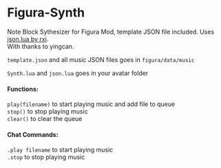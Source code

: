 # Figura-Synth
Note Block Sythesizer for Figura Mod, template JSON file included. Uses [json.lua by rxi](https://github.com/rxi/json.lua).  
With thanks to yingcan.

```template.json``` and all music JSON files goes in ```figura/data/music```

```Synth.lua``` and ```json.lua``` goes in your avatar folder

#### Functions:  
```play(filename)``` to start playing music and add file to queue  
```stop()``` to stop playing music  
```clear()``` to clear the queue  

#### Chat Commands:
```.play filename``` to start playing music  
```.stop``` to stop playing music
